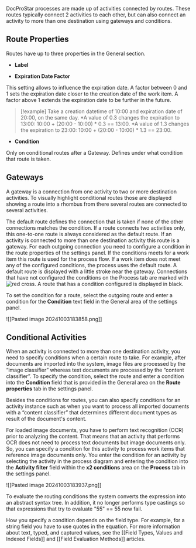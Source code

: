 DocProStar processes are made up of activities connected by routes. These routes typically connect 2 activities to each other, but can also connect an activity to more than one destination using gateways and conditions. 

## Route Properties

Routes have up to three properties in the General section.

- **Label**

- **Expiration Date Factor**

This setting allows to influence the expiration date. A factor between 0 and 1 sets the expiration date closer to the creation date of the work item. A factor above 1 extends the expiration date to be further in the future. 

>[!example]
>Take a creation datetime of 10:00 and expiration date of 20:00, on the same day.
*A value of 0.3 changes the expiration to 13:00: 10:00 + (20:00 - 10:00) * 0.3 == 13:00.
*A value of 1.3 changes the expiration to 23:00: 10:00 + (20:00 - 10:00) * 1.3 == 23:00.

- **Condition** 

Only on conditional routes after a Gateway. Defines under what condition that route is taken.

## Gateways

A gateway is a connection from one activity to two or more destination activities. To visually highlight conditional routes those are displayed showing a route into a rhombus from there several routes are connected to several activities.

The default route defines the connection that is taken if none of the other connections matches the condition. If a route connects two activities only, this one-to-one route is always considered as the default route. If an activity is connected to more than one destination activity this route is a gateway. For each outgoing connection you need to configure a condition in the route properties of the settings panel. If the conditions meets for a work item this route is used for the process flow. If a work item does not meet any of the configured conditions, the process uses the default route. A default route is displayed with a little stroke near the gateway. Connections that have not configured the conditions on the Process tab are marked with ![red cross](https://localhost/processmodeler/assets/help/img/icons/red_cross_24.png "Route has no conditions configured yet."). A route that has a condition configured is displayed in black.

To set the condition for a route, select the outgoing route and enter a condition for the **Condition** text field in the General area of the settings panel.

![[Pasted image 20241003183858.png]]

## Conditional Activities

When an activity is connected to more than one destination activity, you need to specify conditions when a certain route to take. For example, after documents are imported into the system, image files are processed by the “image classifier” whereas text documents are processed by the “content classifier”. To specify the condition, select the route and enter a condition into the **Condition** field that is provided in the General area on the **Route properties** tab in the settings panel.

Besides the conditions for routes, you can also specify conditions for an activity instance such as when you want to process all imported documents with a “content classifier” that determines different document types as result of the document's content. 

For loaded image documents, you have to perform text recognition (OCR) prior to analyzing the content. That means that an activity that performs OCR does not need to process text documents but image documents only. So, you can specify a condition for this activity to process work items that reference image documents only. You enter the condition for an activity by selecting the activity in the process diagram and entering the condition into the **Activity filter** field within the **x2 conditions** area on the **Process** tab in the settings panel.

![[Pasted image 20241003183937.png]]

To evaluate the routing conditions the system converts the expression into an abstract syntax tree. In addition, it no longer performs type castings so that expressions that try to evaluate "55" == 55 now fail.

How you specify a condition depends on the field type. For example, for a string field you have to use quotes in the equation. For more information about text, typed, and captured values, see the [[Field Types, Values and Indexed Fields]] and [[Field Evaluation Methods]] articles.

